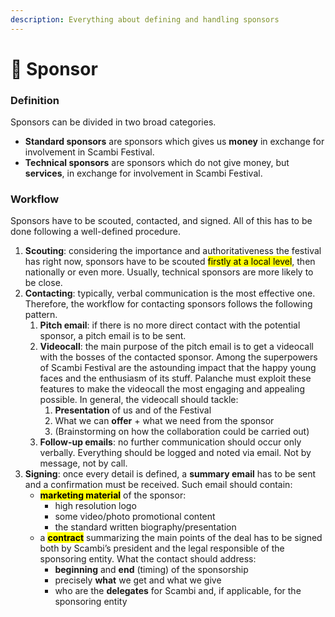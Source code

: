 ```yaml
---
description: Everything about defining and handling sponsors
---
```


# 💅 Sponsor

### Definition

Sponsors can be divided in two broad categories.

* **Standard sponsors** are sponsors which gives us **money** in exchange for involvement in Scambi Festival.
* **Technical sponsors** are sponsors which do not give money, but **services**, in exchange for involvement in Scambi Festival.

### Workflow

Sponsors have to be scouted, contacted, and signed. All of this has to be done following a well-defined procedure.

1. **Scouting**: considering the importance and authoritativeness the festival has right now, sponsors have to be scouted <mark style="background-color:yellow;">firstly at a local level</mark>, then nationally or even more. Usually, technical sponsors are more likely to be close.
2. **Contacting**: typically, verbal communication is the most effective one. Therefore, the workflow for contacting sponsors follows the following pattern.
   1. **Pitch email**: if there is no more direct contact with the potential sponsor, a pitch email is to be sent.
   2. **Videocall**: the main purpose of the pitch email is to get a videocall with the bosses of the contacted sponsor. Among the superpowers of Scambi Festival are the astounding impact that the happy young faces and the enthusiasm of its stuff. Palanche must exploit these features to make the videocall the most engaging and appealing possible. In general, the videocall should tackle:
      1. **Presentation** of us and of the Festival
      2. What we can **offer** + what we need from the sponsor
      3. (Brainstorming on how the collaboration could be carried out)
   3. **Follow-up emails**: no further communication should occur only verbally. Everything should be logged and noted via email. Not by message, not by call.
3. **Signing**: once every detail is defined, a **summary email** has to be sent and a confirmation must be received. Such email should contain:
   * <mark style="background-color:yellow;">**marketing material**</mark> of the sponsor:
     * high resolution logo
     * some video/photo promotional content
     * the standard written biography/presentation
   * a <mark style="background-color:yellow;">**contract**</mark> summarizing the main points of the deal has to be signed both by Scambi’s president and the legal responsible of the sponsoring entity. What the contact should address:
     * **beginning** and **end** (timing) of the sponsorship
     * precisely **what** we get and what we give
     * who are the **delegates** for Scambi and, if applicable, for the sponsoring entity
